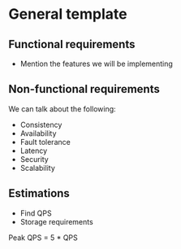 # General template

## Functional requirements

- Mention the features we will be implementing

## Non-functional requirements

We can talk about the following:

- Consistency
- Availability
- Fault tolerance
- Latency
- Security
- Scalability

## Estimations

- Find QPS
- Storage requirements

Peak QPS = 5 * QPS

